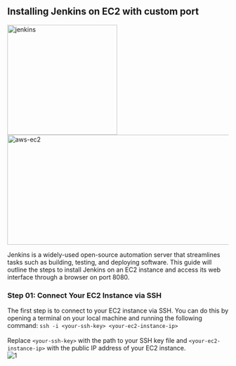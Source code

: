 ## Installing Jenkins on EC2 with custom port

<p>
<img src="https://github.com/Scar1109/skill-icons/blob/main/icons/Jenkins-Dark.svg" alt="jenkins" width="250" height="250">
<img src="https://miro.medium.com/v2/resize:fit:720/format:webp/1*icemCezVMahlyIQB31tzpA.png" alt="aws-ec2" width="600" height="250">
</p>

Jenkins is a widely-used open-source automation server that streamlines tasks such as building, testing, and deploying software. This guide will outline the steps to install Jenkins on an EC2 instance and access its web interface through a browser on port 8080.

### Step 01: Connect Your EC2 Instance via SSH
The first step is to connect to your EC2 instance via SSH. You can do this by opening a terminal on your local machine and running the following command:
` ssh -i <your-ssh-key> <your-ec2-instance-ip> `<br><br>
Replace `<your-ssh-key>` with the path to your SSH key file and `<your-ec2-instance-ip>` with the public IP address of your EC2 instance.<br>
![1](https://github.com/user-attachments/assets/87ff9c75-9564-4e04-907f-72ea6dbf4508)
